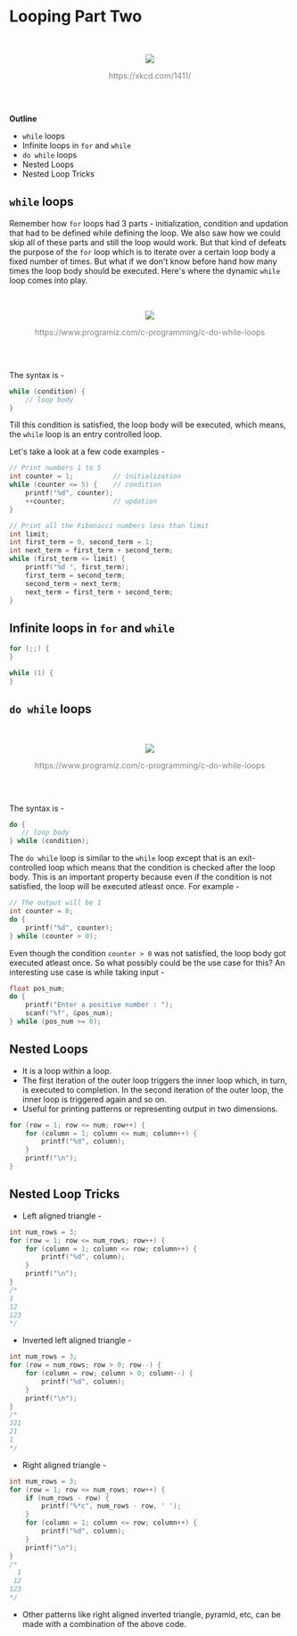 # Looping Part Two

<div align="center" style="padding: 2rem;">
	<img src="images/infinite-loop.png" style = "max-height: 300px; width: auto;">
    <p style="color: gray">https://xkcd.com/1411/</p>
</div>

**Outline**

- `while` loops
- Infinite loops in `for` and `while`
- `do while` loops
- Nested Loops
- Nested Loop Tricks

## `while` loops

Remember how `for` loops had 3 parts - initialization, condition and updation that had to be defined while defining the loop. We also saw how we could skip all of these parts and still the loop would work. But that kind of defeats the purpose of the `for` loop which is to iterate over a certain loop body a fixed number of times. But what if we don't know before hand how many times the loop body should be executed. Here's where the dynamic `while` loop comes into play.

<div align="center" style="padding: 2rem;">
	<img src="images/c-while-loop.jpg" style = "max-height: 300px; width: auto;">
    <p style="color: gray">https://www.programiz.com/c-programming/c-do-while-loops</p>
</div>

The syntax is -

```C
while (condition) {
    // loop body
}
```

Till this condition is satisfied, the loop body will be executed, which means, the `while` loop is an entry controlled loop.

Let's take a look at a few code examples -

```C
// Print numbers 1 to 5
int counter = 1;          // initialization
while (counter <= 5) {    // condition
    printf("%d", counter);
    ++counter;            // updation
}
```

```C
// Print all the Fibonacci numbers less than limit
int limit;
int first_term = 0, second_term = 1;
int next_term = first_term + second_term;
while (first_term <= limit) {
    printf("%d ", first_term);
    first_term = second_term;
    second_term = next_term;
    next_term = first_term + second_term;
}
```

## Infinite loops in `for` and `while`

```C
for (;;) {
}
```

```C
while (1) {
}
```

## `do while` loops

<div align="center" style="padding: 2rem;">
	<img src="images/c-do-while-loop.jpg" style = "max-height: 300px; width: auto;">
    <p style="color: gray">https://www.programiz.com/c-programming/c-do-while-loops</p>
</div>

The syntax is -

```C
do {
   // loop body
} while (condition);
```

The `do while` loop is similar to the `while` loop except that is an exit-controlled loop which means that the condition is checked after the loop body. This is an important property because even if the condition is not satisfied, the loop will be executed atleast once. For example -

```C
// The output will be 1
int counter = 0;
do {
    printf("%d", counter);
} while (counter > 0);
```

Even though the condition `counter > 0` was not satisfied, the loop body got executed atleast once. So what possibly could be the use case for this? An interesting use case is while taking input -

```C
float pos_num;
do {
    printf("Enter a positive number : ");
    scanf("%f", &pos_num);
} while (pos_num >= 0);
```

## Nested Loops

- It is a loop within a loop.
- The first iteration of the outer loop triggers the inner loop which, in turn, is executed to completion. In the second iteration of the outer loop, the inner loop is triggered again and so on.
- Useful for printing patterns or representing output in two dimensions.

```C
for (row = 1; row <= num; row++) {
    for (column = 1; column <= num; column++) {
        printf("%d", column);
    }
    printf("\n");
}
```

## Nested Loop Tricks

- Left aligned triangle -

```C
int num_rows = 3;
for (row = 1; row <= num_rows; row++) {
    for (column = 1; column <= row; column++) {
        printf("%d", column);
    }
    printf("\n");
}
/*
1
12
123
*/
```

- Inverted left aligned triangle -

```C
int num_rows = 3;
for (row = num_rows; row > 0; row--) {
    for (column = row; column > 0; column--) {
        printf("%d", column);
    }
    printf("\n");
}
/*
321
21
1
*/
```

- Right aligned triangle -

```C
int num_rows = 3;
for (row = 1; row <= num_rows; row++) {
    if (num_rows - row) {
        printf("%*c", num_rows - row, ' ');
    }
    for (column = 1; column <= row; column++) {
        printf("%d", column);
    }
    printf("\n");
}
/*
  1
 12
123
*/
```

- Other patterns like right aligned inverted triangle, pyramid, etc, can be made with a combination of the above code.
